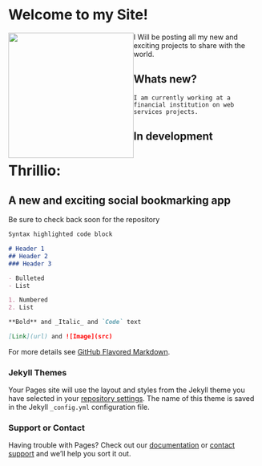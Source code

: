 # Welcome to my Site!


  <img style="float: left;" src="https://octodex.github.com/images/yaktocat.png" width="250" >I Will be posting all my new and exciting projects to share with the world. 





## Whats new?

` I am currently working at a financial institution on web services projects. `

## In development

# Thrillio: 
## A new and exciting social bookmarking app

Be sure to check back soon for the repository

```markdown
Syntax highlighted code block

# Header 1
## Header 2
### Header 3

- Bulleted
- List

1. Numbered
2. List

**Bold** and _Italic_ and `Code` text

[Link](url) and ![Image](src)
```

For more details see [GitHub Flavored Markdown](https://guides.github.com/features/mastering-markdown/).

### Jekyll Themes

Your Pages site will use the layout and styles from the Jekyll theme you have selected in your [repository settings](https://github.com/igaldb/igaldb.github.io/settings). The name of this theme is saved in the Jekyll `_config.yml` configuration file.

### Support or Contact

Having trouble with Pages? Check out our [documentation](https://help.github.com/categories/github-pages-basics/) or [contact support](https://github.com/contact) and we’ll help you sort it out.
